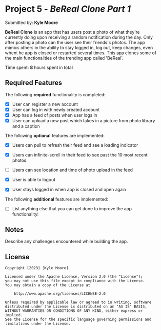 # Project 5 - *BeReal Clone Part 1*

Submitted by: **Kyle Moore**

**BeReal Clone** is an app that has users post a photo of what they're currently doing upon receiving a random notification during the day. Only after posting a photo can the user see their friends's photos. The app mimics others in the ability to stay logged in, log out, keep changes, even whent he app is closed or restarted several times. This app clones some of the main functionalities of the trending app called 'BeReal'. 

Time spent: **8** hours spent in total

## Required Features

The following **required** functionality is completed:

- [x] User can register a new account
- [x] User can log in with newly created account
- [x] App has a feed of posts when user logs in
- [x] User can upload a new post which takes in a picture from photo library and a caption	
 
The following **optional** features are implemented:

- [x] Users can pull to refresh their feed and see a loading indicator
- [x] Users can infinite-scroll in their feed to see past the 10 most recent photos
- [ ] Users can see location and time of photo upload in the feed	
- [x] User is able to logout
- [x] User stays logged in when app is closed and open again	


The following **additional** features are implemented:

- [ ] List anything else that you can get done to improve the app functionality!

## Notes

Describe any challenges encountered while building the app.

## License

    Copyright [2023] [Kyle Moore]

    Licensed under the Apache License, Version 2.0 (the "License");
    you may not use this file except in compliance with the License.
    You may obtain a copy of the License at

        http://www.apache.org/licenses/LICENSE-2.0

    Unless required by applicable law or agreed to in writing, software
    distributed under the License is distributed on an "AS IS" BASIS,
    WITHOUT WARRANTIES OR CONDITIONS OF ANY KIND, either express or implied.
    See the License for the specific language governing permissions and
    limitations under the License.
